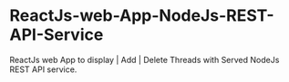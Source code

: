 # ReactJs-web-App-NodeJs-REST-API-Service
ReactJs web App to display | Add | Delete Threads with Served NodeJs REST API service.
